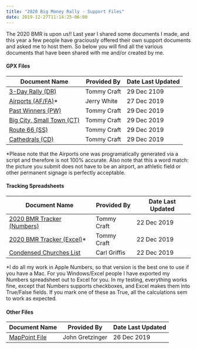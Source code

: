 ```yaml
---
title: "2020 Big Money Rally - Support Files"
date: 2019-12-27T11:14:25-06:00
---
```

The 2020 BMR is upon us!! Last year I shared some documents I made, and this year a few people have graciously offered their own support documents and asked me to host them. So below you will find all the various documents that have been shared with me and/or created by me.

#### GPX Files

|Document Name|Provided By|Date Last Updated|
|---|---|---|
|[3-Day Rally (DR)](/bmr/2020_BMR_DR.gpx)  |Tommy Craft  |29 Dec 2109 |
|[Airports (AF/FA)](/bmr/2020_BMR_AF-FA.gpx)*  |Jerry White  |27 Dec 2019 |
|[Past Winners (PW)](/bmr/2020_BMR_PW.gpx)  |Tommy Craft  |29 Dec 2019 |
|[Big City, Small Town (CT)](/bmr/2020_BMR_CT.gpx)  |Tommy Craft  |29 Dec 2019 |
|[Route 66 (SS)](/bmr/2020_BMR_SS.gpx)  |Tommy Craft  |29 Dec 2019 |
|[Cathedrals (CD)](/bmr/2020_BMR_CD.gpx)  |Tommy Craft  |29 Dec 2019 |

*Please note that the Airports one was programatically generated via a script and therefore is not 100% accurate. Also note that this a word match: the picture you submit does not have to be an airport, an athletic field or other permanent signage is perfectly acceptable.

#### Tracking Spreadsheets

|Document Name|Provided By|Date Last Updated|
|---|---|---|
|[2020 BMR Tracker (Numbers)](/bmr/2020_BMR_Tracker.numbers)   |Tommy Craft   |22 Dec 2019   |
|[2020 BMR Tracker (Excel)](/bmr/2020_BMR_Tracker.xlsx)*   |Tommy Craft   |22 Dec 2019   |
|[Condensed Churches List](/bmr/Churches-Spreadsheet.pdf)   |Carl Griffis   |22 Dec 2019   |

*I do all my work in Apple Numbers, so that version is the best one to use if you have a Mac. For you Windows/Excel people I have exported my Numbers spreadsheet out to Excel for you. In my testing, everything works fine, except that Numbers supports checkboxes, and Excel makes them into True/False fields. If you mark one of these as True, all the calculations sem to work as expected.

#### Other Files

|Document Name|Provided By|Date Last Updated|
|---|---|---|
|[MapPoint File](/bmr/BMR-2020.ptm)   |John Gretzinger   |26 Dec 2019   |